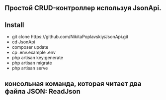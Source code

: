 ## Простой CRUD-контроллер используя JsonApi.

## Install
<ul>
<li>git clone https://github.com/NikitaPoplavskiy/JsonApi.git</li>
<li>cd JsonApi</li>
<li>composer update</li>
<li>cp .env.example .env</li>
<li>php artisan key:generate</li>
<li>php artisan migrate</li>
<li>php artisan serve</li>
</ul>

## консольная команда, которая читает два файла JSON: ReadJson
